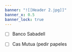 ```yaml
---
banner: "![[Header 2.jpg]]"
banner_x: 0.5
banner_lock: true
---
```

- [ ] Banco Sabadell 
- [ ] Cas Mutua (pedir papeles


